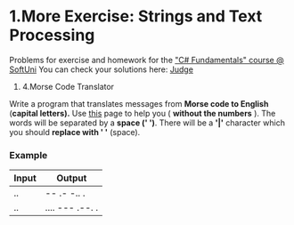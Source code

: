 ﻿# 1.More Exercise: Strings and Text Processing

Problems for exercise and homework for the [&quot;C#  Fundamentals&quot; course @ SoftUni](https://softuni.bg/trainings/2363/csharp-fundamentals-may-2019)
You can check your solutions here: [Judge](https://judge.softuni.bg/Contests/1338)

1. 4.Morse Code Translator

Write a program that translates messages from **Morse code to English** (**capital letters).** Use [this](https://morsecode.scphillips.com/morse2.html) page to help you ( **without the numbers** ). The words will be separated by a **space (&#39; &#39;)**. There will be a **&#39;|&#39;** character which you should **replace with &#39; &#39;** (space).

### Example

| **Input** | **Output** |
| --- | --- |
| .. | -- .- -.. . |  -.-- --- ..- | .-- .-. .. - . | .- | .-.. --- -. --. | -.-. --- -.. . | I MADE YOU WRITE A LONG CODE |
| .. | .... --- .--. . | -.-- --- ..- | .- .-. . | -. --- - | -- .- -.. | I HOPE YOU ARE NOT MAD |

